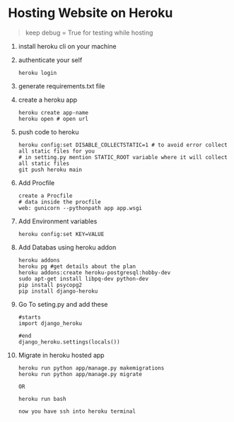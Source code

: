 # Hosting Website on Heroku

> keep debug = True for testing while hosting

1. install heroku cli on your machine

2. authenticate your self
	```
	heroku login
	```

3. generate requirements.txt file

4. create a heroku app
	```
	heroku create app-name
	heroku open # open url
	``` 
5. push code to heroku
	```
	heroku config:set DISABLE_COLLECTSTATIC=1 # to avoid error collect all static files for you
	# in setting.py mention STATIC_ROOT variable where it will collect all static files
	git push heroku main
	``` 
6. Add Procfile
	```
	create a Procfile 
	# data inside the procfile
	web: gunicorn --pythonpath app app.wsgi
	```
7. Add Environment variables 
	```
	heroku config:set KEY=VALUE
	```

8. Add Databas using heroku addon
	```
	heroku addons
	heroku pg #get details about the plan
	heroku addons:create heroku-postgresql:hobby-dev
	sudo apt-get install libpq-dev python-dev
	pip install psycopg2
	pip install django-heroku
	```

9. Go To seting.py and add these 
	```
	#starts
	import django_heroku

	#end
	django_heroku.settings(locals())
	```

10. Migrate in heroku hosted app
	```
	heroku run python app/manage.py makemigrations
	heroku run python app/manage.py migrate

	OR

	heroku run bash

	now you have ssh into heroku terminal 
	```